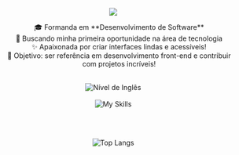 <div align="center">

  <p align="center">
    <img src="https://readme-typing-svg.herokuapp.com?font=Fira+Code&pause=1000&color=F7768E&center=true&vCenter=true&width=435&lines=Débora+%7C+Desenvolvedora+Front-end...;Apaixonada+por+tecnologia+e+café;Criando+interfaces+com+amor+e+React" />
  </p>

  <ul style="list-style:none;">  
    <li>🎓 Formanda em **Desenvolvimento de Software**</li>
    <li>🚀 Buscando minha primeira oportunidade na área de tecnologia</li>
    <li>✨ Apaixonada por criar interfaces lindas e acessíveis!</li>
    <li>🎯 Objetivo: ser referência em desenvolvimento front-end e contribuir com projetos incríveis!</li>
  </ul>

  <br>
  <img src="https://img.shields.io/badge/Ingl%C3%AAs-Intermedi%C3%A1rio-%23AA2132" alt="Nível de Inglês" />
  <br><br>

  <img src="https://skillicons.dev/icons?i=html,css,js,typescript,react,tailwind,bootstrap,sass,materialui,vite,nodejs,express,mysql,git,figma&theme=dark&perline=6" alt="My Skills" />

  <br><br>

  ![Top Langs](https://github-readme-stats.vercel.app/api/top-langs/?username=dboravitoria&layout=compact&theme=radical)

  <br><br>

  



</div>
